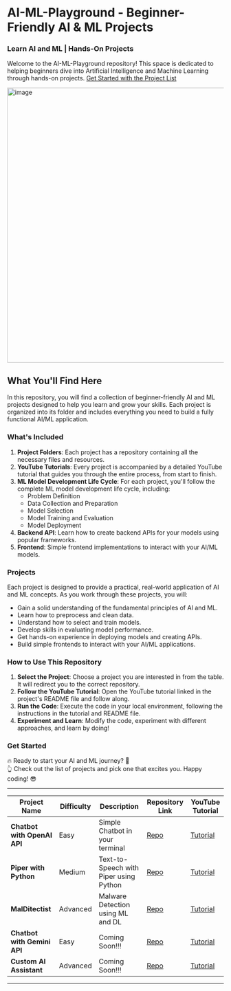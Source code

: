 # AI-ML-Playground - Beginner-Friendly AI & ML Projects

### Learn AI and ML | Hands-On Projects

Welcome to the AI-ML-Playground repository! This space is dedicated to helping beginners dive into Artificial Intelligence and Machine Learning through hands-on projects. [Get Started with the Project List](#get-started)

<img width="640" align="center" alt="image" src="https://github.com/nimna29/ai-ml-playground/assets/77341013/f381aeaf-03e0-49b1-a820-9058acfbaaba">

## What You'll Find Here

In this repository, you will find a collection of beginner-friendly AI and ML projects designed to help you learn and grow your skills. Each project is organized into its folder and includes everything you need to build a fully functional AI/ML application.

### What's Included

1. **Project Folders**: Each project has a repository containing all the necessary files and resources.
2. **YouTube Tutorials**: Every project is accompanied by a detailed YouTube tutorial that guides you through the entire process, from start to finish.
3. **ML Model Development Life Cycle**: For each project, you'll follow the complete ML model development life cycle, including:
   - Problem Definition
   - Data Collection and Preparation
   - Model Selection
   - Model Training and Evaluation
   - Model Deployment
4. **Backend API**: Learn how to create backend APIs for your models using popular frameworks.
5. **Frontend**: Simple frontend implementations to interact with your AI/ML models.

### Projects

Each project is designed to provide a practical, real-world application of AI and ML concepts. As you work through these projects, you will:
- Gain a solid understanding of the fundamental principles of AI and ML.
- Learn how to preprocess and clean data.
- Understand how to select and train models.
- Develop skills in evaluating model performance.
- Get hands-on experience in deploying models and creating APIs.
- Build simple frontends to interact with your AI/ML applications.

### How to Use This Repository

1. **Select the Project**: Choose a project you are interested in from the table. It will redirect you to the correct repository.
2. **Follow the YouTube Tutorial**: Open the YouTube tutorial linked in the project's README file and follow along.
3. **Run the Code**: Execute the code in your local environment, following the instructions in the tutorial and README file.
4. **Experiment and Learn**: Modify the code, experiment with different approaches, and learn by doing!

### Get Started

🔥 Ready to start your AI and ML journey? 👊
<br>
👆 Check out the list of projects and pick one that excites you. Happy coding! 😎

---
| Project Name                       | Difficulty | Description                           | Repository Link                                       | YouTube Tutorial                                       |
|------------------------------------|------------|---------------------------------------|-------------------------------------------------------|--------------------------------------------------------|
| **Chatbot with OpenAI API**        | Easy       | Simple Chatbot in your terminal       | [Repo](https://github.com/nimna29/cli-chatbot)        | [Tutorial](#)             |
| **Piper with Python**              | Medium     | Text-to-Speech with Piper using Python| [Repo](https://github.com/nimna29/piper-with-python)  | [Tutorial](https://youtu.be/FrPVXVjaYDs)               |
| **MalDitectist**                   | Advanced   | Malware Detection using ML and DL     | [Repo](https://github.com/nimna29/MalDitectist)       | [Tutorial](#)             |
| **Chatbot with Gemini API**        | Easy       | Coming Soon!!!      | [Repo](#)   | [Tutorial](#)             |
| **Custom AI Assistant**            | Advanced   | Coming Soon!!!   | [Repo](#)   | [Tutorial](#)             |


---
